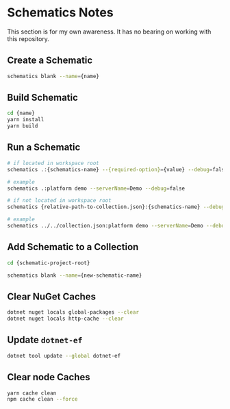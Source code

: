 # Schematics Notes

This section is for my own awareness. It has no bearing on working with this repository.

## Create a Schematic

```bash
schematics blank --name={name}
```

## Build Schematic

```bash
cd {name}
yarn install
yarn build
```

## Run a Schematic

```bash
# if located in workspace root
schematics .:{schematics-name} --{required-option}={value} --debug=false

# example
schematics .:platform demo --serverName=Demo --debug=false

# if not located in workspace root
schematics {relative-path-to-collection.json}:{schematics-name} --debug=false

# example
schematics ../../collection.json:platform demo --serverName=Demo --debug=false
```

## Add Schematic to a Collection

```bash
cd {schematic-project-root}

schematics blank --name={new-schematic-name}
```

## Clear NuGet Caches

```bash
dotnet nuget locals global-packages --clear
dotnet nuget locals http-cache --clear
```

## Update `dotnet-ef`

```bash
dotnet tool update --global dotnet-ef
```

## Clear node Caches

```bash
yarn cache clean
npm cache clean --force
```
